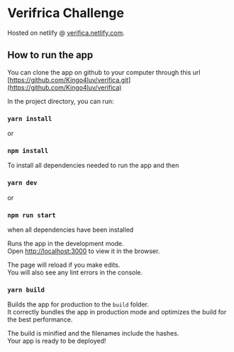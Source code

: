 # Verifrica Challenge

Hosted on netlify @ [verifica.netlify.com](https://verifica.netlify.app).

## How to run the app

You can clone the app on github to your computer through this url [https://github.com/Kingo4luv/verifica.git](https://github.com/Kingo4luv/verifica)

In the project directory, you can run:

### `yarn install`

or

### `npm install`


To install all dependencies needed to run the app and then

### `yarn dev`

or

### `npm run start`

when all dependencies have been installed

Runs the app in the development mode.\
Open [http://localhost:3000](http://localhost:3000) to view it in the browser.

The page will reload if you make edits.\
You will also see any lint errors in the console.


### `yarn build`

Builds the app for production to the `build` folder.\
It correctly bundles the app in production mode and optimizes the build for the best performance.

The build is minified and the filenames include the hashes.\
Your app is ready to be deployed!